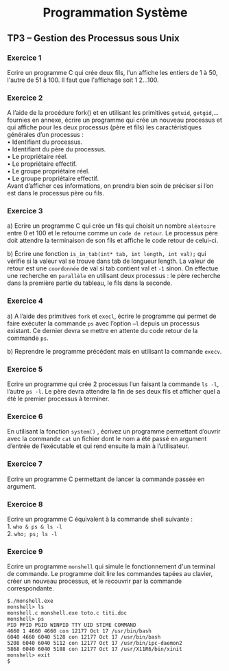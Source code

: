 <h1 align="center">Programmation Système</h1>

<h2>TP3 – Gestion des Processus sous Unix</h2>

### Exercice 1
Ecrire un programme C qui crée deux fils, l'un affiche les entiers de 1 à 50, l'autre de 51 à 100. Il faut que l'affichage soit 1 2...100.

### Exercice 2
A l’aide de la procédure fork() et en utilisant les primitives `getuid`, `getgid`,… fournies en
annexe, écrire un programme qui crée un nouveau processus et qui affiche pour les deux
processus (père et fils) les caractéristiques générales d’un processus :\
    • Identifiant du processus.\
    • Identifiant du père du processus.\
    • Le propriétaire réel.\
    • Le propriétaire effectif.\
    • Le groupe propriétaire réel.\
    • Le groupe propriétaire effectif.\
Avant d’afficher ces informations, on prendra bien soin de préciser si l’on est dans le
processus père ou fils.

### Exercice 3
a) Ecrire un programme C qui crée un fils qui choisit un nombre `aléatoire` entre 0 et 100 et le retourne comme un `code de retour`. Le processus père doit attendre la terminaison de son fils et affiche le code retour de celui-ci.

b) Écrire une fonction `is_in_tab(int* tab, int length, int val);` qui vérifie si la valeur val se trouve dans tab de longueur length. La valeur de retour est une `coordonnée` de val si tab contient val et `-1` sinon. On effectue une recherche en `parallèle` en utilisant deux processus : le père recherche dans la première partie du tableau, le fils dans la seconde.

### Exercice 4
a) A l’aide des primitives `fork` et `execl`, écrire le programme qui permet de faire exécuter la
commande `ps` avec l’option `–l` depuis un processus existant. Ce dernier devra se mettre en attente du code retour de la commande `ps`.

b) Reprendre le programme précédent mais en utilisant la commande `execv`.

### Exercice 5
Ecrire un programme qui crée 2 processus l’un faisant la commande `ls -l`, l’autre `ps -l`. Le
père devra attendre la fin de ses deux fils et afficher quel a été le premier processus à terminer.

### Exercice 6
En utilisant la fonction `system()` , écrivez un programme permettant d’ouvrir avec la commande `cat` un fichier dont le nom a été passé en argument d’entrée de l’exécutable et qui rend ensuite la main à l’utilisateur.

### Exercice 7
Ecrire un programme C permettant de lancer la commande passée en argument.

### Exercice 8
Ecrire un programme C équivalent à la commande shell suivante : \
    1. `who & ps & ls -l`\
    2. `who; ps; ls -l `

### Exercice 9
Ecrire un programme `monshell` qui simule le fonctionnement d'un terminal de commande. Le programme doit lire les commandes tapées au clavier, créer un nouveau processus, et le recouvrir par la commande correspondante.
```
$./monshell.exe
monshell> ls
monshell.c monshell.exe toto.c titi.doc
monshell> ps
PID PPID PGID WINPID TTY UID STIME COMMAND
4660 1 4660 4660 con 12177 Oct 17 /usr/bin/bash
6040 4660 6040 5128 con 12177 Oct 17 /usr/bin/bash
5208 6040 6040 5112 con 12177 Oct 17 /usr/bin/ipc-daemon2
5868 6040 6040 5188 con 12177 Oct 17 /usr/X11R6/bin/xinit
monshell> exit
$
```